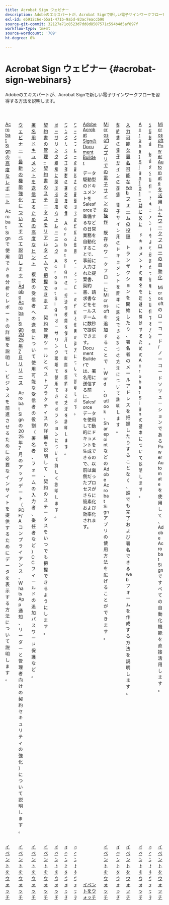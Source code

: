 ```yaml
---
title: Acrobat Sign ウェビナー
description: Adobeのエキスパートが、Acrobat Signで新しい電子サインワークフローを習得する方法を説明します。
exl-id: e5912c6e-65a1-471b-9a5d-83ac7eaccb90
source-git-commit: 32127a71c8523d7dd8d8507571c594b4d5af897f
workflow-type: tm+mt
source-wordcount: '709'
ht-degree: 0%

---
```


# Acrobat Sign ウェビナー {#acrobat-sign-webinars}

Adobeのエキスパートが、Acrobat Signで新しい電子サインワークフローを習得する方法を説明します。

<!-- CARDS

{cta  = Watch event}

* skill-builders/advanced-reporting.md
* skill-builders/acrobat-july-release.md
* skill-builders/advanced-sending-documents-signature.md
* skill-builders/agreement-status.md
* skill-builders/authoring-environment.md
* skill-builders/collect-signatures.md
* skill-builders/create-use-workflows.md
* skill-builders/document-builder.md
* skill-builders/e-signature-microsoft.md
* skill-builders/e-signature-setup.md
* skill-builders/fillable-signable-web-form.md
* skill-builders/getting-started.md
* skill-builders/notarize.md
* skill-builders/workflow-automations.md

-->
<!-- START CARDS HTML - DO NOT MODIFY BY HAND -->
<div class="columns">
    <div class="column is-half-tablet is-half-desktop is-one-third-widescreen" aria-label="Advanced Reporting for Acrobat Sign">
        <div class="card" style="height: 100%; display: flex; flex-direction: column; height: 100%;">
            <div class="card-image">
                <figure class="image x-is-16by9">
                    <a href="skill-builders/advanced-reporting.md" title="Acrobat Signの高度なレポート" target="_blank" rel="referrer">
                        <img class="is-bordered-r-small" src="https://video.tv.adobe.com/v/3454406/?format=jpeg&nocache=1757082643934&captions=jpn" alt="Acrobat Signの高度なレポート"
                             style="width: 100%; aspect-ratio: 16 / 9; object-fit: cover; overflow: hidden; display: block; margin: auto;">
                    </a>
                </figure>
            </div>
            <div class="card-content is-padded-small" style="display: flex; flex-direction: column; flex-grow: 1; justify-content: space-between;">
                <div class="top-card-content">
                    <p class="headline is-size-6 has-text-weight-bold">
                        <a href="skill-builders/advanced-reporting.md" target="_blank" rel="referrer" title="Acrobat Signの高度なレポート">Acrobat Signの高度なレポート </a>
                    </p>
                    <p class="is-size-6">Acrobat Signで使用できる分析とレポートの詳細を説明し、ビジネスを前進させるために必要なインサイトを提供するためにデータを表示する方法について説明します。</p>
                </div>
                <a href="skill-builders/advanced-reporting.md" target="_blank" rel="referrer" class="spectrum-Button spectrum-Button--outline spectrum-Button--primary spectrum-Button--sizeM" style="align-self: flex-start; margin-top: 1rem;">
                    <span class="spectrum-Button-label has-no-wrap has-text-weight-bold"> イベントをウォッチ </span>
                </a>
            </div>
        </div>
    </div>
    <div class="column is-half-tablet is-half-desktop is-one-third-widescreen" aria-label="Webinar - Learn all about our latest improvements - Adobe Acrobat Sign July Release 2025">
        <div class="card" style="height: 100%; display: flex; flex-direction: column; height: 100%;">
            <div class="card-image">
                <figure class="image x-is-16by9">
                    <a href="skill-builders/acrobat-july-release.md" title="ウェビナー – 最新の機能強化についてすべて説明します – Adobe Acrobat Sign 2025 年 7 月リリース" target="_blank" rel="referrer">
                        <img class="is-bordered-r-small" src="https://video.tv.adobe.com/v/3473003/?format=jpeg&nocache=1757082643901" alt="ウェビナー – 最新の機能強化についてすべて説明します – Adobe Acrobat Sign 2025 年 7 月リリース"
                             style="width: 100%; aspect-ratio: 16 / 9; object-fit: cover; overflow: hidden; display: block; margin: auto;">
                    </a>
                </figure>
            </div>
            <div class="card-content is-padded-small" style="display: flex; flex-direction: column; flex-grow: 1; justify-content: space-between;">
                <div class="top-card-content">
                    <p class="headline is-size-6 has-text-weight-bold">
                        <a href="skill-builders/acrobat-july-release.md" target="_blank" rel="referrer" title="ウェビナー – 最新の機能強化についてすべて説明します – Adobe Acrobat Sign 2025 年 7 月リリース"> ウェビナー – 最新の機能強化についてすべて説明します – Adobe Acrobat Sign 2025 年 7 月リリース </a>
                    </p>
                    <p class="is-size-6">Acrobat Signの 2025 年 7 月のアップデート（PDF/A コンプライアンス、WhatsApp 通知、リーダーと管理者向けの契約セキュリティの強化）について説明します。</p>
                </div>
                <a href="skill-builders/acrobat-july-release.md" target="_blank" rel="referrer" class="spectrum-Button spectrum-Button--outline spectrum-Button--primary spectrum-Button--sizeM" style="align-self: flex-start; margin-top: 1rem;">
                    <span class="spectrum-Button-label has-no-wrap has-text-weight-bold"> イベントをウォッチ </span>
                </a>
            </div>
        </div>
    </div>
    <div class="column is-half-tablet is-half-desktop is-one-third-widescreen" aria-label="Advanced Tips for Sending Documents for Signature">
        <div class="card" style="height: 100%; display: flex; flex-direction: column; height: 100%;">
            <div class="card-image">
                <figure class="image x-is-16by9">
                    <a href="skill-builders/advanced-sending-documents-signature.md" title="署名用ドキュメントを送信するための高度なヒント" target="_blank" rel="referrer">
                        <img class="is-bordered-r-small" src="https://video.tv.adobe.com/v/3454879/?format=jpeg&nocache=1757082643929&captions=jpn" alt="署名用ドキュメントを送信するための高度なヒント"
                             style="width: 100%; aspect-ratio: 16 / 9; object-fit: cover; overflow: hidden; display: block; margin: auto;">
                    </a>
                </figure>
            </div>
            <div class="card-content is-padded-small" style="display: flex; flex-direction: column; flex-grow: 1; justify-content: space-between;">
                <div class="top-card-content">
                    <p class="headline is-size-6 has-text-weight-bold">
                        <a href="skill-builders/advanced-sending-documents-signature.md" target="_blank" rel="referrer" title="署名用ドキュメントを送信するための高度なヒント"> 署名用ドキュメントを送信するための高度なヒント </a>
                    </p>
                    <p class="is-size-6">複数の受信者への送信について使用可能な受信者の役割（署名者、フォームの入力者、委任者など） CC フィールドの追加パスワード保護など。</p>
                </div>
                <a href="skill-builders/advanced-sending-documents-signature.md" target="_blank" rel="referrer" class="spectrum-Button spectrum-Button--outline spectrum-Button--primary spectrum-Button--sizeM" style="align-self: flex-start; margin-top: 1rem;">
                    <span class="spectrum-Button-label has-no-wrap has-text-weight-bold"> イベントをウォッチ </span>
                </a>
            </div>
        </div>
    </div>
    <div class="column is-half-tablet is-half-desktop is-one-third-widescreen" aria-label="Manage Agreements - Get Real-Time Visibility into Agreement Status">
        <div class="card" style="height: 100%; display: flex; flex-direction: column; height: 100%;">
            <div class="card-image">
                <figure class="image x-is-16by9">
                    <a href="skill-builders/agreement-status.md" title="契約の管理：契約ステータスをリアルタイムで把握できます。" target="_blank" rel="referrer">
                        <img class="is-bordered-r-small" src="https://video.tv.adobe.com/v/3455002/?format=jpeg&nocache=1757082643906&captions=jpn" alt="契約の管理：契約ステータスをリアルタイムで把握できます。"
                             style="width: 100%; aspect-ratio: 16 / 9; object-fit: cover; overflow: hidden; display: block; margin: auto;">
                    </a>
                </figure>
            </div>
            <div class="card-content is-padded-small" style="display: flex; flex-direction: column; flex-grow: 1; justify-content: space-between;">
                <div class="top-card-content">
                    <p class="headline is-size-6 has-text-weight-bold">
                        <a href="skill-builders/agreement-status.md" target="_blank" rel="referrer" title="契約の管理：契約ステータスをリアルタイムで把握できます。"> 契約書の管理 – 契約書のステータスをリアルタイムで把握できます </a>
                    </p>
                    <p class="is-size-6">契約管理ツールとベストプラクティスの詳細を説明して、契約のステータスをいつでも把握できるようにします。</p>
                </div>
                <a href="skill-builders/agreement-status.md" target="_blank" rel="referrer" class="spectrum-Button spectrum-Button--outline spectrum-Button--primary spectrum-Button--sizeM" style="align-self: flex-start; margin-top: 1rem;">
                    <span class="spectrum-Button-label has-no-wrap has-text-weight-bold"> イベントをウォッチ </span>
                </a>
            </div>
        </div>
    </div>
    <div class="column is-half-tablet is-half-desktop is-one-third-widescreen" aria-label="Advanced Training on Authoring Environment">
        <div class="card" style="height: 100%; display: flex; flex-direction: column; height: 100%;">
            <div class="card-image">
                <figure class="image x-is-16by9">
                    <a href="skill-builders/authoring-environment.md" title="オーサリング環境に関する高度なトレーニング" target="_blank" rel="referrer">
                        <img class="is-bordered-r-small" src="https://video.tv.adobe.com/v/3455895/?format=jpeg&nocache=1757082643912&captions=jpn" alt="オーサリング環境に関する高度なトレーニング"
                             style="width: 100%; aspect-ratio: 16 / 9; object-fit: cover; overflow: hidden; display: block; margin: auto;">
                    </a>
                </figure>
            </div>
            <div class="card-content is-padded-small" style="display: flex; flex-direction: column; flex-grow: 1; justify-content: space-between;">
                <div class="top-card-content">
                    <p class="headline is-size-6 has-text-weight-bold">
                        <a href="skill-builders/authoring-environment.md" target="_blank" rel="referrer" title="オーサリング環境に関する高度なトレーニング"> オーサリング環境に関する高度なトレーニング </a>
                    </p>
                    <p class="is-size-6">Acrobat Sign オーサリング環境で使用できるオプションについて詳しく説明します。</p>
                </div>
                <a href="skill-builders/authoring-environment.md" target="_blank" rel="referrer" class="spectrum-Button spectrum-Button--outline spectrum-Button--primary spectrum-Button--sizeM" style="align-self: flex-start; margin-top: 1rem;">
                    <span class="spectrum-Button-label has-no-wrap has-text-weight-bold"> イベントをウォッチ </span>
                </a>
            </div>
        </div>
    </div>
    <div class="column is-half-tablet is-half-desktop is-one-third-widescreen" aria-label="Collect Many Signatures with One Click">
        <div class="card" style="height: 100%; display: flex; flex-direction: column; height: 100%;">
            <div class="card-image">
                <figure class="image x-is-16by9">
                    <a href="skill-builders/collect-signatures.md" title="ワンクリックで多くの署名を集める" target="_blank" rel="referrer">
                        <img class="is-bordered-r-small" src="https://video.tv.adobe.com/v/3454892/?format=jpeg&nocache=1757082643917&captions=jpn" alt="ワンクリックで多くの署名を集める"
                             style="width: 100%; aspect-ratio: 16 / 9; object-fit: cover; overflow: hidden; display: block; margin: auto;">
                    </a>
                </figure>
            </div>
            <div class="card-content is-padded-small" style="display: flex; flex-direction: column; flex-grow: 1; justify-content: space-between;">
                <div class="top-card-content">
                    <p class="headline is-size-6 has-text-weight-bold">
                        <a href="skill-builders/collect-signatures.md" target="_blank" rel="referrer" title="ワンクリックで多くの署名を集める"> ワンクリックで多数の署名を収集 </a>
                    </p>
                    <p class="is-size-6">Acrobat Signの一括送信機能を使用して時間を節約する方法を説明します。</p>
                </div>
                <a href="skill-builders/collect-signatures.md" target="_blank" rel="referrer" class="spectrum-Button spectrum-Button--outline spectrum-Button--primary spectrum-Button--sizeM" style="align-self: flex-start; margin-top: 1rem;">
                    <span class="spectrum-Button-label has-no-wrap has-text-weight-bold"> イベントをウォッチ </span>
                </a>
            </div>
        </div>
    </div>
    <div class="column is-half-tablet is-half-desktop is-one-third-widescreen" aria-label="Creating and Using Workflows from Beginning to End">
        <div class="card" style="height: 100%; display: flex; flex-direction: column; height: 100%;">
            <div class="card-image">
                <figure class="image x-is-16by9">
                    <a href="skill-builders/create-use-workflows.md" title="最初から最後までのワークフローの作成と使用" target="_blank" rel="referrer">
                        <img class="is-bordered-r-small" src="https://video.tv.adobe.com/v/3454899/?format=jpeg&nocache=1757082643940&captions=jpn" alt="最初から最後までのワークフローの作成と使用"
                             style="width: 100%; aspect-ratio: 16 / 9; object-fit: cover; overflow: hidden; display: block; margin: auto;">
                    </a>
                </figure>
            </div>
            <div class="card-content is-padded-small" style="display: flex; flex-direction: column; flex-grow: 1; justify-content: space-between;">
                <div class="top-card-content">
                    <p class="headline is-size-6 has-text-weight-bold">
                        <a href="skill-builders/create-use-workflows.md" target="_blank" rel="referrer" title="最初から最後までのワークフローの作成と使用"> ワークフローの最初から最後までの作成と使用 </a>
                    </p>
                    <p class="is-size-6">ワークフローの作成と使用の両方について説明します。</p>
                </div>
                <a href="skill-builders/create-use-workflows.md" target="_blank" rel="referrer" class="spectrum-Button spectrum-Button--outline spectrum-Button--primary spectrum-Button--sizeM" style="align-self: flex-start; margin-top: 1rem;">
                    <span class="spectrum-Button-label has-no-wrap has-text-weight-bold"> イベントをウォッチ </span>
                </a>
            </div>
        </div>
    </div>
    <div class="column is-half-tablet is-half-desktop is-one-third-widescreen" aria-label="Document Builder for Adobe Acrobat Sign">
        <div class="card" style="height: 100%; display: flex; flex-direction: column; height: 100%;">
            <div class="card-image">
                <figure class="image x-is-16by9">
                    <a href="skill-builders/document-builder.md" title="Adobe Acrobat SignのDocument Builder" target="_blank" rel="referrer">
                        <img class="is-bordered-r-small" src="https://video.tv.adobe.com/v/3454914/?format=jpeg&nocache=1757082643924&captions=jpn" alt="Adobe Acrobat SignのDocument Builder"
                             style="width: 100%; aspect-ratio: 16 / 9; object-fit: cover; overflow: hidden; display: block; margin: auto;">
                    </a>
                </figure>
            </div>
            <div class="card-content is-padded-small" style="display: flex; flex-direction: column; flex-grow: 1; justify-content: space-between;">
                <div class="top-card-content">
                    <p class="headline is-size-6 has-text-weight-bold">
                        <a href="skill-builders/document-builder.md" target="_blank" rel="referrer" title="Adobe Acrobat SignのDocument Builder">Adobe Acrobat SignのDocument Builder</a>
                    </p>
                    <p class="is-size-6">データ駆動型のドキュメントをSalesforceで準備するなどの日常業務を自動化することで、事前に入力された提案書、契約書、請求書などをセールスチームに数秒で提供できます。 Document Builderでは、署名用に送信する前に、Salesforce データを使用して動的にドキュメントを生成できるので、以前は面倒だったプロセスがさらに簡素化および効率化されます。</p>
                </div>
                <a href="skill-builders/document-builder.md" target="_blank" rel="referrer" class="spectrum-Button spectrum-Button--outline spectrum-Button--primary spectrum-Button--sizeM" style="align-self: flex-start; margin-top: 1rem;">
                    <span class="spectrum-Button-label has-no-wrap has-text-weight-bold"> イベントをウォッチ </span>
                </a>
            </div>
        </div>
    </div>
    <div class="column is-half-tablet is-half-desktop is-one-third-widescreen" aria-label="Work with e-signatures in your Microsoft apps">
        <div class="card" style="height: 100%; display: flex; flex-direction: column; height: 100%;">
            <div class="card-image">
                <figure class="image x-is-16by9">
                    <a href="skill-builders/e-signature-microsoft.md" title="Microsoft アプリでの電子サインの操作" target="_blank" rel="referrer">
                        <img class="is-bordered-r-small" src="https://video.tv.adobe.com/v/3455049/?format=jpeg&nocache=1757082643952&captions=jpn" alt="Microsoft アプリでの電子サインの操作"
                             style="width: 100%; aspect-ratio: 16 / 9; object-fit: cover; overflow: hidden; display: block; margin: auto;">
                    </a>
                </figure>
            </div>
            <div class="card-content is-padded-small" style="display: flex; flex-direction: column; flex-grow: 1; justify-content: space-between;">
                <div class="top-card-content">
                    <p class="headline is-size-6 has-text-weight-bold">
                        <a href="skill-builders/e-signature-microsoft.md" target="_blank" rel="referrer" title="Microsoft アプリでの電子サインの操作">Microsoft アプリでの電子サインの操作 </a>
                    </p>
                    <p class="is-size-6">既存のワークフローにMicrosoftを追加することで、Word、Outlook、Sharepoint などのAdobe Acrobat Sign アプリの使用方法を広げることができます。</p>
                </div>
                <a href="skill-builders/e-signature-microsoft.md" target="_blank" rel="referrer" class="spectrum-Button spectrum-Button--outline spectrum-Button--primary spectrum-Button--sizeM" style="align-self: flex-start; margin-top: 1rem;">
                    <span class="spectrum-Button-label has-no-wrap has-text-weight-bold"> イベントをウォッチ </span>
                </a>
            </div>
        </div>
    </div>
    <div class="column is-half-tablet is-half-desktop is-one-third-widescreen" aria-label="Prepare Your Agreements for e-signature">
        <div class="card" style="height: 100%; display: flex; flex-direction: column; height: 100%;">
            <div class="card-image">
                <figure class="image x-is-16by9">
                    <a href="skill-builders/e-signature-setup.md" title="電子サイン用の契約書の準備" target="_blank" rel="referrer">
                        <img class="is-bordered-r-small" src="https://video.tv.adobe.com/v/3455945/?format=jpeg&nocache=1757082643958&captions=jpn" alt="電子サイン用の契約書の準備"
                             style="width: 100%; aspect-ratio: 16 / 9; object-fit: cover; overflow: hidden; display: block; margin: auto;">
                    </a>
                </figure>
            </div>
            <div class="card-content is-padded-small" style="display: flex; flex-direction: column; flex-grow: 1; justify-content: space-between;">
                <div class="top-card-content">
                    <p class="headline is-size-6 has-text-weight-bold">
                        <a href="skill-builders/e-signature-setup.md" target="_blank" rel="referrer" title="電子サイン用の契約書の準備"> 契約書の電子サインの準備 </a>
                    </p>
                    <p class="is-size-6">電子サイン用のドキュメントを簡単に設定できる 3 つの方法について説明します。</p>
                </div>
                <a href="skill-builders/e-signature-setup.md" target="_blank" rel="referrer" class="spectrum-Button spectrum-Button--outline spectrum-Button--primary spectrum-Button--sizeM" style="align-self: flex-start; margin-top: 1rem;">
                    <span class="spectrum-Button-label has-no-wrap has-text-weight-bold"> イベントをウォッチ </span>
                </a>
            </div>
        </div>
    </div>
    <div class="column is-half-tablet is-half-desktop is-one-third-widescreen" aria-label="Post a Fillable, Signable Web Form">
        <div class="card" style="height: 100%; display: flex; flex-direction: column; height: 100%;">
            <div class="card-image">
                <figure class="image x-is-16by9">
                    <a href="skill-builders/fillable-signable-web-form.md" title="入力可能な署名可能な Web フォームの投稿" target="_blank" rel="referrer">
                        <img class="is-bordered-r-small" src="https://video.tv.adobe.com/v/3455444/?format=jpeg&nocache=1757082643946&captions=jpn" alt="入力可能な署名可能な Web フォームの投稿"
                             style="width: 100%; aspect-ratio: 16 / 9; object-fit: cover; overflow: hidden; display: block; margin: auto;">
                    </a>
                </figure>
            </div>
            <div class="card-content is-padded-small" style="display: flex; flex-direction: column; flex-grow: 1; justify-content: space-between;">
                <div class="top-card-content">
                    <p class="headline is-size-6 has-text-weight-bold">
                        <a href="skill-builders/fillable-signable-web-form.md" target="_blank" rel="referrer" title="入力可能な署名可能な Web フォームの投稿"> 入力可能な署名可能な web フォームの投稿 </a>
                    </p>
                    <p class="is-size-6">トランザクションを開始したり、署名者のメールアドレスを把握したりすることなく、誰でも完了および署名できる web フォームを作成する方法を説明します。</p>
                </div>
                <a href="skill-builders/fillable-signable-web-form.md" target="_blank" rel="referrer" class="spectrum-Button spectrum-Button--outline spectrum-Button--primary spectrum-Button--sizeM" style="align-self: flex-start; margin-top: 1rem;">
                    <span class="spectrum-Button-label has-no-wrap has-text-weight-bold"> イベントをウォッチ </span>
                </a>
            </div>
        </div>
    </div>
    <div class="column is-half-tablet is-half-desktop is-one-third-widescreen" aria-label="Acrobat Sign 101 - Getting Started">
        <div class="card" style="height: 100%; display: flex; flex-direction: column; height: 100%;">
            <div class="card-image">
                <figure class="image x-is-16by9">
                    <a href="skill-builders/getting-started.md" title="Acrobat Sign 101 – はじめに" target="_blank" rel="referrer">
                        <img class="is-bordered-r-small" src="https://video.tv.adobe.com/v/3455466/?format=jpeg&nocache=1757082643968&captions=jpn" alt="Acrobat Sign 101 – はじめに"
                             style="width: 100%; aspect-ratio: 16 / 9; object-fit: cover; overflow: hidden; display: block; margin: auto;">
                    </a>
                </figure>
            </div>
            <div class="card-content is-padded-small" style="display: flex; flex-direction: column; flex-grow: 1; justify-content: space-between;">
                <div class="top-card-content">
                    <p class="headline is-size-6 has-text-weight-bold">
                        <a href="skill-builders/getting-started.md" target="_blank" rel="referrer" title="Acrobat Sign 101 – はじめに">Acrobat Sign 101 – はじめに </a>
                    </p>
                    <p class="is-size-6">ドキュメントの署名を迅速に開始するためのAcrobat Signの基本について説明します。</p>
                </div>
                <a href="skill-builders/getting-started.md" target="_blank" rel="referrer" class="spectrum-Button spectrum-Button--outline spectrum-Button--primary spectrum-Button--sizeM" style="align-self: flex-start; margin-top: 1rem;">
                    <span class="spectrum-Button-label has-no-wrap has-text-weight-bold"> イベントをウォッチ </span>
                </a>
            </div>
        </div>
    </div>
    <div class="column is-half-tablet is-half-desktop is-one-third-widescreen" aria-label="Notarize Integration">
        <div class="card" style="height: 100%; display: flex; flex-direction: column; height: 100%;">
            <div class="card-image">
                <figure class="image x-is-16by9">
                    <a href="skill-builders/notarize.md" title="統合を公証" target="_blank" rel="referrer">
                        <img class="is-bordered-r-small" src="https://video.tv.adobe.com/v/3454373/?format=jpeg&nocache=1757082643963&captions=jpn" alt="統合を公証"
                             style="width: 100%; aspect-ratio: 16 / 9; object-fit: cover; overflow: hidden; display: block; margin: auto;">
                    </a>
                </figure>
            </div>
            <div class="card-content is-padded-small" style="display: flex; flex-direction: column; flex-grow: 1; justify-content: space-between;">
                <div class="top-card-content">
                    <p class="headline is-size-6 has-text-weight-bold">
                        <a href="skill-builders/notarize.md" target="_blank" rel="referrer" title="統合を公証"> 公証統合 </a>
                    </p>
                    <p class="is-size-6">統合の公証化 – ドキュメントをより迅速かつ簡単に公証化する方法。</p>
                </div>
                <a href="skill-builders/notarize.md" target="_blank" rel="referrer" class="spectrum-Button spectrum-Button--outline spectrum-Button--primary spectrum-Button--sizeM" style="align-self: flex-start; margin-top: 1rem;">
                    <span class="spectrum-Button-label has-no-wrap has-text-weight-bold"> イベントをウォッチ </span>
                </a>
            </div>
        </div>
    </div>
    <div class="column is-half-tablet is-half-desktop is-one-third-widescreen" aria-label="Workflow Automations Powered by Microsoft Power Automate">
        <div class="card" style="height: 100%; display: flex; flex-direction: column; height: 100%;">
            <div class="card-image">
                <figure class="image x-is-16by9">
                    <a href="skill-builders/workflow-automations.md" title="Microsoft Power Automate を活用したワークフローの自動化" target="_blank" rel="referrer">
                        <img class="is-bordered-r-small" src="https://video.tv.adobe.com/v/3454925/?format=jpeg&nocache=1757082643971&captions=jpn" alt="Microsoft Power Automate を活用したワークフローの自動化"
                             style="width: 100%; aspect-ratio: 16 / 9; object-fit: cover; overflow: hidden; display: block; margin: auto;">
                    </a>
                </figure>
            </div>
            <div class="card-content is-padded-small" style="display: flex; flex-direction: column; flex-grow: 1; justify-content: space-between;">
                <div class="top-card-content">
                    <p class="headline is-size-6 has-text-weight-bold">
                        <a href="skill-builders/workflow-automations.md" target="_blank" rel="referrer" title="Microsoft Power Automate を活用したワークフローの自動化">Microsoft Power Automate を活用したワークフローの自動化 </a>
                    </p>
                    <p class="is-size-6">Microsoftのローコード/ノーコードソリューションである Power Automate を使用して、Adobe Acrobat Signですべての自動化機能を直接活用します。</p>
                </div>
                <a href="skill-builders/workflow-automations.md" target="_blank" rel="referrer" class="spectrum-Button spectrum-Button--outline spectrum-Button--primary spectrum-Button--sizeM" style="align-self: flex-start; margin-top: 1rem;">
                    <span class="spectrum-Button-label has-no-wrap has-text-weight-bold"> イベントをウォッチ </span>
                </a>
            </div>
        </div>
    </div>
</div>
<!-- END CARDS HTML - DO NOT MODIFY BY HAND -->


